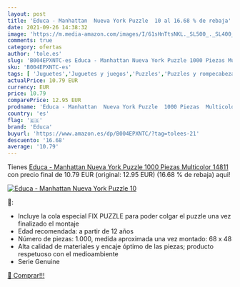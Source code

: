 ```yaml
---
layout: post
title: 'Educa - Manhattan  Nueva York Puzzle  10 al 16.68 % de rebaja'
date: 2021-09-26 14:38:32
image: 'https://m.media-amazon.com/images/I/61sHnTtsNKL._SL500_._SL400_.jpg'
comments: true
category: ofertas
author: 'tole.es'
slug: 'B004EPXNTC-es Educa - Manhattan Nueva York Puzzle 1000 Piezas Multicolor...'
sku: 'B004EPXNTC-es'
tags: [ 'Juguetes','Juguetes y juegos','Puzzles','Puzzles y rompecabezas','educa','puzzle', ]
actualPrice: 10.79 EUR
currency: EUR
price: 10.79
comparePrice: 12.95 EUR
prodname: 'Educa - Manhattan  Nueva York Puzzle  1000 Piezas  Multicolor  14811 '
country: 'es'
flag: '🇪🇸'
brand: 'Educa'
buyurl: 'https://www.amazon.es/dp/B004EPXNTC/?tag=tolees-21'
descuento: '16.68'
average: '10.79'
---
```


Tienes [Educa - Manhattan  Nueva York Puzzle  1000 Piezas  Multicolor  14811 ](https://www.amazon.es/dp/B004EPXNTC/?tag=tolees-21) con precio final de  10.79 EUR (original: 12.95 EUR) (16.68 %  de rebaja) aqui!

[![Educa - Manhattan  Nueva York Puzzle  10](https://m.media-amazon.com/images/I/61sHnTtsNKL._SL500_._SL400_.jpg)](https://www.amazon.es/dp/B004EPXNTC/?tag=tolees-21)

🔎:

- Incluye la cola especial FIX PUZZLE para poder colgar el puzzle una vez finalizado el montaje
- Edad recomendada: a partir de 12 años
- Número de piezas: 1.000, medida aproximada una vez montado: 68 x 48
- Alta calidad de materiales y encaje óptimo de las piezas; producto respetuoso con el medioambiente
- Serie Genuine

[🛒 Comprar!!!](https://www.amazon.es/dp/B004EPXNTC/?tag=tolees-21)

